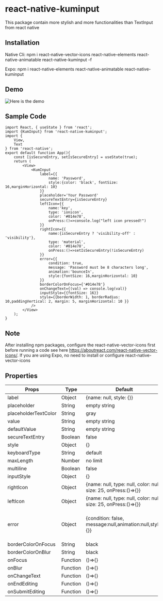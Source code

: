 # react-native-kuminput
This package contain more stylish and more functionalities than TextInput from react native
## Installation
Native Cli: npm i react-native-vector-icons react-native-elements react-native-animatable react-native-kuminput -f

Expo: npm i react-native-elements react-native-animatable react-native-kuminput
## Demo
![Here is the demo](https://user-images.githubusercontent.com/56933027/208092557-e8222d5e-be1c-4ac2-9418-a1f4851a540e.gif)

## Sample Code
```
import React, { useState } from 'react';
import {KumInput} from 'react-native-kuminput';
import {
    View,
    Text
} from 'react-native';
export default function App(){
    const [isSecureEntry, setIsSecureEntry] = useState(true);
    return (
        <View>
            <KumInput
                label={{
                    name: 'Password',
                    style:{color: 'black', fontSize: 16,marginHorizontal: 10}
                }}
                placeholder='Your Password'
                secureTextEntry={isSecureEntry}
                leftIcon={{
                    name:'key',
                    type: 'ionicon',
                    color: '#014e78',
                    onPress:()=>console.log("left icon pressed!")
                }}
                rightIcon={{
                    name:{isSecureEntry ? 'visibility-off' : 'visibility'},
                    type: 'material',
                    color: '#014e78',
                    onPress:()=>setIsSecureEntry(!isSecureEntry)
                }}
                error={{
                    condition: true,
                    message: 'Password must be 8 characters long',
                    animation:'bounceIn',
                    style:{fontSize: 16,marginHorizontal: 10}
                }}
                borderColorOnFocus={'#014e78'}
                onChangeText={(val) => console.log(val)}
                inputStyle={{fontSize: 16}}
                style={{borderWidth: 1, borderRadius: 10,paddingVertical: 2, margin: 5, marginHorizontal: 10 }}
            />
        </View>
    );
}
```
## Note
After installing npm packages, configure the react-native-vector-icons first before running a code see here https://aboutreact.com/react-native-vector-icons/.
If you are using Expo, no need to install or configure react-native-vector-icons
## Properties
|Props|Type|Default|Description|
|---|---|---|---|
|label|Object|{name: null, style: {}}|
|placeholder|String|empty string|
|placeholderTextColor|String|gray|
|value|String|empty string|
|defaultValue|String|empty string|
|secureTextEntry|Boolean|false|
|style|Object|{}|
|keyboardType|String|default|
|maxLength|Number|no limit|
|multiline|Boolean|false|
|inputStyle|Object|{}|
|rightIcon|Object|{name: null, type: null, color: null, size: 25, onPress:()=>{}}|
|leftIcon|Object|{name: null, type: null, color: null, size: 25, onPress:()=>{}}|
|error|Object|{condition: false, message:null,animation:null,style: {}}|animation props: bounce, flash, jello, pulse, rotate, rubberBand, bounceIn and much more you can check at https://www.npmjs.com/package/react-native-animatable|
|borderColorOnFocus|String|black|
|borderColorOnBlur|String|black|
|onFocus|Function|()=>{}|
|onBlur|Function|()=>{}|
|onChangeText|Function|()=>{}|
|onEndEditing|Function|()=>{}|
|onSubmitEditing|Function|()=>{}|